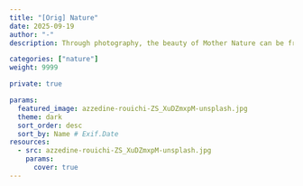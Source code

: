 ```yaml
---
title: "[Orig] Nature"
date: 2025-09-19
author: "-"
description: Through photography, the beauty of Mother Nature can be frozen in time. This category celebrates the magic of our planet and beyond — from the immensity of the great outdoors, to miraculous moments in your own backyard.

categories: ["nature"]
weight: 9999

private: true

params:
  featured_image: azzedine-rouichi-ZS_XuDZmxpM-unsplash.jpg
  theme: dark
  sort_order: desc
  sort_by: Name # Exif.Date
resources:
  - src: azzedine-rouichi-ZS_XuDZmxpM-unsplash.jpg
    params:
      cover: true
---
```

